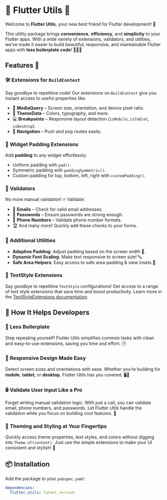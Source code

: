 # 🎉 Flutter Utils 🚀

Welcome to **Flutter Utils**, your new best friend for Flutter development! 🎨

This utility package brings **convenience**, **efficiency**, and **simplicity** to your Flutter apps. With a wide variety of extensions, validators, and utilities, we’ve made it easier to build beautiful, responsive, and maintainable Flutter apps with **less boilerplate code**! 🧑‍💻✨

## Features 🌟

### 🛠️ **Extensions for `BuildContext`**  
Say goodbye to repetitive code! Our extensions on `BuildContext` give you instant access to useful properties like:
- 📱 **MediaQuery** – Screen size, orientation, and device pixel ratio.
- 🎨 **ThemeData** – Colors, typography, and more.
- 💻 **Breakpoints** – Responsive layout detection (`isMobile`, `isTablet`, `isDesktop`).
- 🚀 **Navigation** – Push and pop routes easily.

### 🧩 **Widget Padding Extensions**  
Add **padding** to any widget effortlessly:
- Uniform padding with `pad()`.
- Symmetric padding with `paddingSymmetric()`.
- Custom padding for top, bottom, left, right with `customPadding()`.

### 📝 **Validators**  
No more manual validation! 🔥 Validate:
- 📧 **Emails** – Check for valid email addresses.
- 🔑 **Passwords** – Ensure passwords are strong enough.
- 📱 **Phone Numbers** – Validate phone number formats.
- 🏆 And many more! Quickly add these checks to your forms.

### 🌱 **Additional Utilities**  
- **Adaptive Padding**: Adjust padding based on the screen width 📐.
- **Dynamic Font Scaling**: Make text responsive to screen size! 🔤.
- **Safe Area Helpers**: Easy access to safe area padding & view insets 📱.

### 🎨 **TextStyle Extensions**  
Say goodbye to repetitive `TextStyle` configurations! Get access to a range of text style extensions that save time and boost productivity. Learn more in the [TextStyleExtensions documentation](docs/TextStyleExtensions.md).

## 🚀 How It Helps Developers

### 💪 **Less Boilerplate**  
Stop repeating yourself! Flutter Utils simplifies common tasks with clean and easy-to-use extensions, saving you time and effort. 🕒

### 📱 **Responsive Design Made Easy**  
Detect screen sizes and orientations with ease. Whether you’re building for **mobile**, **tablet**, or **desktop**, Flutter Utils has you covered. 🖥️📱

### 🔒 **Validate User Input Like a Pro**  
Forget writing manual validation logic. With just a call, you can validate email, phone numbers, and passwords. Let Flutter Utils handle the validation while you focus on building cool features. 🔐

### 🎨 **Theming and Styling at Your Fingertips**  
Quickly access theme properties, text styles, and colors without digging into `Theme.of(context)`. Just use the simple extensions to make your UI consistent and stylish! 💅

## 📦 Installation

Add the package to your `pubspec.yaml`:

```yaml
dependencies:
  flutter_utils: latest_version
